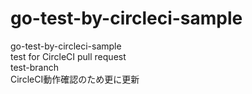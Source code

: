 # go-test-by-circleci-sample
go-test-by-circleci-sample  
test for CircleCI pull request  
test-branch  
CircleCI動作確認のため更に更新
